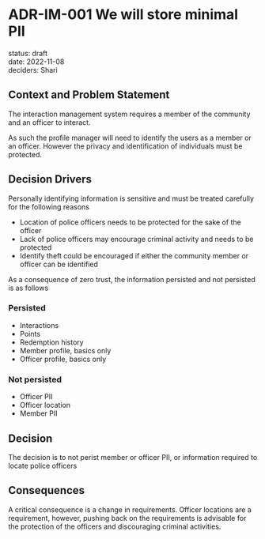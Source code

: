 # ADR-IM-001 We will store minimal PII
status: draft  
date: 2022-11-08  
deciders: Shari

## Context and Problem Statement
The interaction management system requires a member of the community and an officer to interact.

As such the profile manager will need to identify the users as a member or an officer.  However the privacy and identification of individuals must be protected.

## Decision Drivers
Personally identifying information is sensitive and must be treated carefully for the following reasons
 * Location of police officers needs to be protected for the sake of the officer
 * Lack of police officers may encourage criminal activity and needs to be protected
 * Identify theft could be encouraged if either the community member or officer can be identified
 
As a consequence of zero trust, the information persisted and not persisted is as follows

### Persisted
 * Interactions
 * Points
 * Redemption history
 * Member profile, basics only
 * Officer profile, basics only
 
### Not persisted
 * Officer PII
 * Officer location
 * Member PII

## Decision
The decision is to not perist member or officer PII, or information required to locate police officers

## Consequences
A critical consequence is a change in requirements.  Officer locations are a requirement, however, pushing back on the requirements is advisable for the protection of the officers and discouraging criminal activities.

